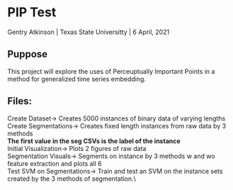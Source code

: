 # PIP Test

Gentry Atkinson | Texas State Universitty | 6 April, 2021

## Puppose

This project will explore the uses of Perceuptually Important Points in a
method for generalized time series embedding.

## Files:
  Create Dataset-> Creates 5000 instances of binary data of varying lengths\
  Create Segmentations-> Creates fixed length instances from raw data by 3 methods\
    **The first value in the seg CSVs is the label of the instance**\
  Initial Visualization-> Plots 2 figures of raw data\
  Segmentation Visuals-> Segments on instance by 3 methods w and wo feature
    extraction and plots all 6\
  Test SVM on Segmentations-> Train and test an SVM on the instance sets created
    by the 3 methods of segmentation.\
